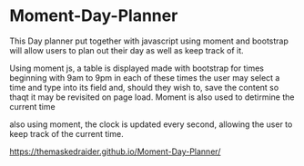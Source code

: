 # Moment-Day-Planner

This Day planner put together with javascript using moment and bootstrap will allow users to plan out their day as well as keep track of it.

Using moment js, a table is displayed made with bootstrap for times beginning with 9am to 9pm
in each of these times the user may select a time and type into its field and, should they wish to, save the content so thaqt it may be revisited on page load.
Moment is also used to detirmine the current time

also using moment, the clock is updated every second, allowing the user to keep track of the current time.

 https://themaskedraider.github.io/Moment-Day-Planner/